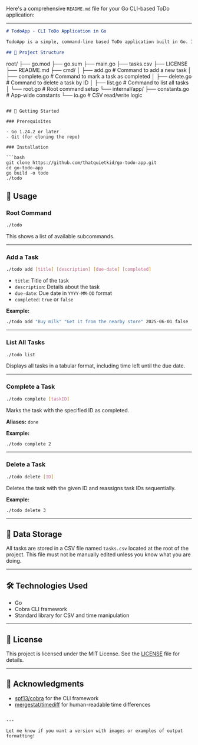 Here's a comprehensive `README.md` file for your Go CLI-based ToDo application:

---

```markdown
# TodoApp - CLI ToDo Application in Go

TodoApp is a simple, command-line based ToDo application built in Go. It allows users to manage a list of tasks via intuitive terminal commands. Tasks are stored in a `tasks.csv` file, and the app supports adding, listing, completing, and deleting tasks.

## 📁 Project Structure

```

root/
├── go.mod
├── go.sum
├── main.go
├── tasks.csv
├── LICENSE
├── README.md
├── cmd/
│   ├── add.go         # Command to add a new task
│   ├── complete.go    # Command to mark a task as completed
│   ├── delete.go      # Command to delete a task by ID
│   ├── list.go        # Command to list all tasks
│   └── root.go        # Root command setup
└── internal/app/
├── constants.go   # App-wide constants
└── io.go          # CSV read/write logic

````

## 🚀 Getting Started

### Prerequisites

- Go 1.24.2 or later
- Git (for cloning the repo)

### Installation

```bash
git clone https://github.com/thatquietkid/go-todo-app.git
cd go-todo-app
go build -o todo
./todo
````

## 📌 Usage

### Root Command

```bash
./todo
```

This shows a list of available subcommands.

---

### Add a Task

```bash
./todo add [title] [description] [due-date] [completed]
```

* `title`: Title of the task
* `description`: Details about the task
* `due-date`: Due date in `YYYY-MM-DD` format
* `completed`: `true` or `false`

**Example:**

```bash
./todo add "Buy milk" "Get it from the nearby store" 2025-06-01 false
```

---

### List All Tasks

```bash
./todo list
```

Displays all tasks in a tabular format, including time left until the due date.

---

### Complete a Task

```bash
./todo complete [taskID]
```

Marks the task with the specified ID as completed.

**Aliases:** `done`

**Example:**

```bash
./todo complete 2
```

---

### Delete a Task

```bash
./todo delete [ID]
```

Deletes the task with the given ID and reassigns task IDs sequentially.

**Example:**

```bash
./todo delete 3
```

---

## 📄 Data Storage

All tasks are stored in a CSV file named `tasks.csv` located at the root of the project. This file must not be manually edited unless you know what you are doing.

---

## 🛠 Technologies Used

* Go
* Cobra CLI framework
* Standard library for CSV and time manipulation

---

## 📃 License

This project is licensed under the MIT License. See the [LICENSE](./LICENSE) file for details.

---

## 🙌 Acknowledgments

* [spf13/cobra](https://github.com/spf13/cobra) for the CLI framework
* [mergestat/timediff](https://github.com/mergestat/timediff) for human-readable time differences

```

---

Let me know if you want a version with images or examples of output formatting!
```
